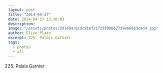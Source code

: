 ```yaml
---
layout: post
title: "2014-04-27"
date: 2014-04-27 13:38:03
description: 
image: "/assets/photos/201404/8cdc916f21f29598662739e668b3c8d4.jpg"
author: Elise Plain
excerpt: 225. Palais Garnier
tags: 
  - photos
  - all
---
```


225. Palais Garnier
<p></p>
